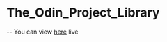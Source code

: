 # The_Odin_Project_Library
--
You can view [here](https://the-odin-project-library.vercel.app/) live
